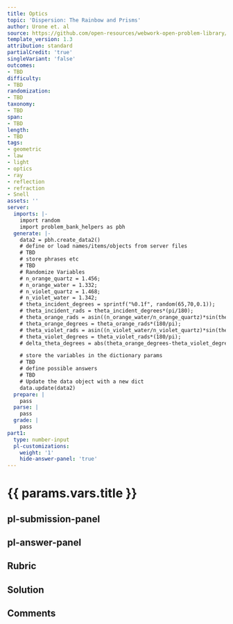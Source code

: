 ```yaml
---
title: Optics
topic: 'Dispersion: The Rainbow and Prisms'
author: Urone et. al
source: https://github.com/open-resources/webwork-open-problem-library/tree/master/Contrib/BrockPhysics/College_Physics_Urone/25.Geometric_Optics/Dispersion_The_Rainbow_and_Prisms/NU_U17-25-05-005.pg
template_version: 1.3
attribution: standard
partialCredit: 'true'
singleVariant: 'false'
outcomes:
- TBD
difficulty:
- TBD
randomization:
- TBD
taxonomy:
- TBD
span:
- TBD
length:
- TBD
tags:
- geometric
- law
- light
- optics
- ray
- reflection
- refraction
- Snell
assets: ''
server:
  imports: |-
    import random
    import problem_bank_helpers as pbh
  generate: |-
    data2 = pbh.create_data2()
    # define or load names/items/objects from server files
    # TBD
    # store phrases etc
    # TBD
    # Randomize Variables
    # n_orange_quartz = 1.456;
    # n_orange_water = 1.332;
    # n_violet_quartz = 1.468;
    # n_violet_water = 1.342;
    # theta_incident_degrees = sprintf("%0.1f", random(65,70,0.1));
    # theta_incident_rads = theta_incident_degrees*(pi/180);
    # theta_orange_rads = asin((n_orange_water/n_orange_quartz)*sin(theta_incident_rads));
    # theta_orange_degrees = theta_orange_rads*(180/pi);
    # theta_violet_rads = asin((n_violet_water/n_violet_quartz)*sin(theta_incident_rads));
    # theta_violet_degrees = theta_violet_rads*(180/pi);
    # delta_theta_degrees = abs(theta_orange_degrees-theta_violet_degrees);

    # store the variables in the dictionary params
    # TBD
    # define possible answers
    # TBD
    # Update the data object with a new dict
    data.update(data2)
  prepare: |
    pass
  parse: |
    pass
  grade: |
    pass
part1:
  type: number-input
  pl-customizations:
    weight: '1'
    hide-answer-panel: 'true'
---
```


# {{ params.vars.title }} 



## pl-submission-panel 


## pl-answer-panel 


## Rubric 


## Solution 


## Comments 


